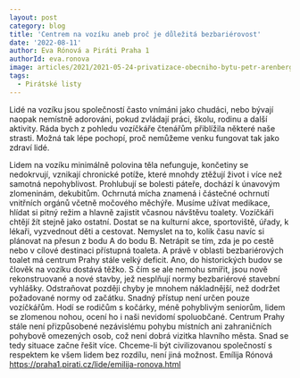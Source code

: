 ```yaml
---
layout: post
category: blog
title: 'Centrem na vozíku aneb proč je důležitá bezbariérovost'
date: '2022-08-11'
author: Eva Rónová a Piráti Praha 1
authorId: eva.ronova
image: articles/2021/2021-05-24-privatizace-obecniho-bytu-petr-arenberger.jpg
tags:
  - Pirátské listy
---
```


Lidé na vozíku jsou společností často vnímáni jako chudáci, nebo bývají naopak nemístně adorováni, pokud zvládají práci, školu, rodinu a další aktivity. Ráda bych z pohledu vozíčkáře čtenářům přiblížila některé naše strasti. Možná tak lépe pochopí, proč nemůžeme venku fungovat tak jako zdraví lidé.

Lidem na vozíku minimálně polovina těla nefunguje, končetiny se nedokrvují, vznikají chronické potíže, které mnohdy ztěžují život i více než samotná nepohyblivost. Prohlubují se bolesti páteře, dochází k únavovým zlomeninám, dekubitům. Ochrnutá mícha znamená i částečné ochrnutí vnitřních orgánů včetně močového měchýře. Musíme užívat medikace, hlídat si pitný režim a hlavně zajistit včasnou návštěvu toalety. Vozíčkáři chtějí žít stejně jako ostatní. Dostat se na kulturní akce, sportoviště, úřady, k lékaři, vyzvednout děti a cestovat. Nemyslet na to, kolik času navíc si plánovat na přesun z bodu A do bodu B. Netrápit se tím, zda je po cestě nebo v cílové destinaci přístupná toaleta. A právě v oblasti bezbariérových toalet má centrum Prahy stále velký deficit. Ano, do historických budov se člověk na vozíku dostává těžko.  S čím se ale nemohu smířit, jsou nově rekonstruované a nové stavby, jež nesplňují normy bezbariérové stavební vyhlášky. Odstraňovat později chyby je mnohem nákladnější, než dodržet požadované normy od začátku. Snadný přístup není určen pouze vozíčkářům. Hodí se rodičům s kočárky, méně pohyblivým seniorům, lidem se zlomenou nohou, ocení ho i naši nevidomí spoluobčané. Centrum Prahy stále není přizpůsobené nezávislému pohybu místních ani zahraničních pohybově omezených osob, což není dobrá vizitka hlavního města. Snad se tedy situace začne řešit více. Chceme-li být civilizovanou společností s respektem ke všem lidem bez rozdílu, není jiná možnost.
Emílija Rónová https://praha1.pirati.cz/lide/emilija-ronova.html
